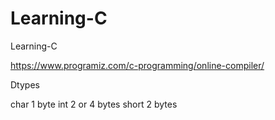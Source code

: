 # Learning-C
Learning-C

https://www.programiz.com/c-programming/online-compiler/

Dtypes

char 1 byte
int 2 or 4 bytes
short 2 bytes

